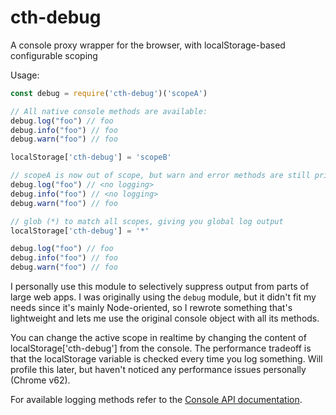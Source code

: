 # cth-debug
A console proxy wrapper for the browser, with localStorage-based configurable scoping

Usage:
```js
const debug = require('cth-debug')('scopeA')

// All native console methods are available:
debug.log("foo") // foo
debug.info("foo") // foo
debug.warn("foo") // foo

localStorage['cth-debug'] = 'scopeB'

// scopeA is now out of scope, but warn and error methods are still printed:
debug.log("foo") // <no logging>
debug.info("foo") // <no logging>
debug.warn("foo") // foo

// glob (*) to match all scopes, giving you global log output
localStorage['cth-debug'] = '*'

debug.log("foo") // foo
debug.info("foo") // foo
debug.warn("foo") // foo
```

I personally use this module to selectively suppress output from parts of large web apps. I was originally using the `debug` module, but it didn't fit my needs since it's mainly Node-oriented, so I rewrote something that's lightweight and lets me use the original console object with all its methods.

You can change the active scope in realtime by changing the content of localStorage['cth-debug'] from the console. The performance tradeoff is that the localStorage variable is checked every time you log something. Will profile this later, but haven't noticed any performance issues personally (Chrome v62).

For available logging methods refer to the <a href="https://developer.mozilla.org/en-US/docs/Web/API/console">Console API documentation</a>.
